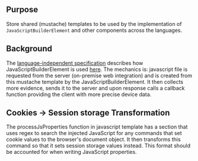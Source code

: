 ## Purpose

Store shared (mustache) templates to be used by the implementation of `JavaScriptBuilderElement` and other components across the languages. 

## Background

The [language-independent specification](https://github.com/51Degrees/specifications) describes how JavaScriptBuilderElement is used [here](https://github.com/51Degrees/specifications/blob/36ff732360acb49221dc81237281264dac4eb897/pipeline-specification/pipeline-elements/javascript-builder.md). The mechanics is: javascript file is requested from the server (on-premise web integration) and is created from this mustache template by the JavaScriptBuilderElement. It then collects more evidence, sends it to the server and upon response calls a callback function providing the client with more precise device data.

## Cookies -> Session storage Transformation 

The processJsProperties function in javascript template has a section that uses regex to search the injected JavaScript for any commands that set cookie values to the browser's document object. It then transforms this command so that it sets session storage values instead. This format should be accounted for when writing JavaScript properties. 
